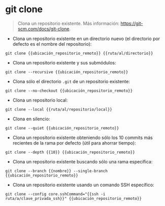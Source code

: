 # git clone

> Clona un repositorio existente.
> Más información: <https://git-scm.com/docs/git-clone>.

- Clona un repositorio existente en un directorio nuevo (el directorio por defecto es el nombre del repositorio):

`git clone {{ubicación_repositorio_remoto}} {{ruta/al/directorio}}`

- Clona un repositorio existente y sus submódulos:

`git clone --recursive {{ubicación_repositorio_remoto}}`

- Clona sólo el directorio `.git` de un repositorio existente:

`git clone --no-checkout {{ubicación_repositorio_remoto}}`

- Clona un repositorio local:

`git clone --local {{ruta/al/repositorio/local}}`

- Clona en silencio:

`git clone --quiet {{ubicación_repositorio_remoto}}`

- Clona un repositorio existente obteniendo sólo los 10 commits más recientes de la rama por defecto (útil para ahorrar tiempo):

`git clone --depth {{10}} {{ubicación_repositorio_remoto}}`

- Clona un repositorio existente buscando sólo una rama específica:

`git clone --branch {{nombre}} --single-branch {{ubicación_repositorio_remoto}}`

- Clona un repositorio existente usando un comando SSH específico:

`git clone --config core.sshCommand="{{ssh -i ruta/a/clave_privada_ssh}}" {{ubicación_repositorio_remoto}}`
